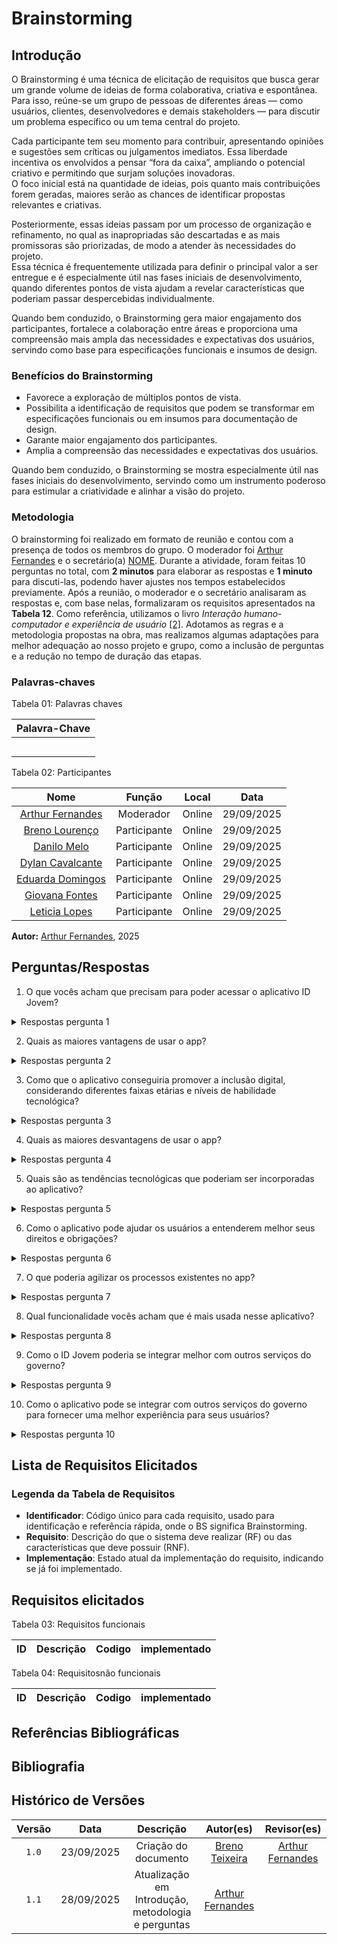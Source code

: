 # Brainstorming

## Introdução

O Brainstorming é uma técnica de elicitação de requisitos que busca gerar um grande volume de ideias de forma colaborativa, criativa e espontânea.  
Para isso, reúne-se um grupo de pessoas de diferentes áreas — como usuários, clientes, desenvolvedores e demais stakeholders — para discutir um problema específico ou um tema central do projeto.

Cada participante tem seu momento para contribuir, apresentando opiniões e sugestões sem críticas ou julgamentos imediatos. Essa liberdade incentiva os envolvidos a pensar “fora da caixa”, ampliando o potencial criativo e permitindo que surjam soluções inovadoras.  
O foco inicial está na quantidade de ideias, pois quanto mais contribuições forem geradas, maiores serão as chances de identificar propostas relevantes e criativas.

Posteriormente, essas ideias passam por um processo de organização e refinamento, no qual as inapropriadas são descartadas e as mais promissoras são priorizadas, de modo a atender às necessidades do projeto.  
Essa técnica é frequentemente utilizada para definir o principal valor a ser entregue e é especialmente útil nas fases iniciais de desenvolvimento, quando diferentes pontos de vista ajudam a revelar características que poderiam passar despercebidas individualmente.

Quando bem conduzido, o Brainstorming gera maior engajamento dos participantes, fortalece a colaboração entre áreas e proporciona uma compreensão mais ampla das necessidades e expectativas dos usuários, servindo como base para especificações funcionais e insumos de design.

### Benefícios do Brainstorming
- Favorece a exploração de múltiplos pontos de vista. 
- Possibilita a identificação de requisitos que podem se transformar em especificações funcionais ou em insumos para documentação de design.  
- Garante maior engajamento dos participantes.  
- Amplia a compreensão das necessidades e expectativas dos usuários.  

Quando bem conduzido, o Brainstorming se mostra especialmente útil nas fases iniciais do desenvolvimento, servindo como um instrumento poderoso para estimular a criatividade e alinhar a visão do projeto.


### Metodologia
O brainstorming foi realizado em formato de reunião e contou com a presença de todos os membros do grupo. O moderador foi [Arthur Fernandes](https://github.com/arthurfernandesj) e o secretário(a) [NOME](https://github.com/). Durante a atividade, foram feitas 10 perguntas no total, com **2 minutos** para elaborar as respostas e **1 minuto** para discuti-las, podendo haver ajustes nos tempos estabelecidos previamente. Após a reunião, o moderador e o secretário analisaram as respostas e, com base nelas, formalizaram os requisitos apresentados na **Tabela 12**. Como referência, utilizamos o livro *Interação humano-computador e experiência de usuário* <a id="TEC2" href="#RP2">[2]</a>. Adotamos as regras e a metodologia propostas na obra, mas realizamos algumas adaptações para melhor adequação ao nosso projeto e grupo, como a inclusão de perguntas e a redução no tempo de duração das etapas.


### Palavras-chaves

Tabela 01: Palavras chaves

|       Palavra-Chave        |
| :-------------------------: | 
|                               | 
|                               | 
|                               |
|                               |
|                               |



Tabela 02: Participantes

| Nome | Função | Local | Data |
|:-:|:-:|:-:|:-:|
| [Arthur Fernandes](https://github.com/arthurfernandesj) | Moderador | Online | 29/09/2025 |
| [Breno Lourenço](https://github.com/BrenoLTeixeira) | Participante | Online | 29/09/2025 |
| [Danilo Melo](https://github.com/EngDann) | Participante | Online | 29/09/2025 |
| [Dylan Cavalcante](https://github.com/dylancavalcante) | Participante | Online | 29/09/2025 |
| [Eduarda Domingos](https://github.com/eduardar0) | Participante | Online | 29/09/2025 |
| [Giovana Fontes](https://github.com/GiovanaFontesS) | Participante | Online | 29/09/2025 |
| [Leticia Lopes](https://github.com/leticialopes20) | Participante | Online | 29/09/2025 |

**Autor:** [Arthur Fernandes](https://github.com/arthurfernandesj), 2025

## Perguntas/Respostas

1) O que vocês acham que precisam para poder acessar o aplicativo ID Jovem?

<details>
   <summary>Respostas pergunta 1</summary>
   <table>
      <thead>
         <tr>
            <th>Respostas</th>
            <th>Participantes</th>
         </tr>
      </thead>
      <tbody>
         <tr>
            <td>1. </td>
            <td></td>
         </tr>
         <tr>
            <td>2. </td>
            <td></td>
         </tr>
         <tr>
            <td>3. </td>
            <td></td>
         </tr>
         <tr>
            <td>4. </td>
            <td></td>
         </tr>
         <tr>
            <td>5. </td>
            <td></td>
         </tr>
      </tbody>
   </table>
   <div style="text-align: center">
      <p><strong>Tabela 2 -</strong> Respostas da pergunta 1
      <p>Autor:  <a href="https://github.com/">Arthur Fernandes</a>, 2025.</p>
   </div>
</details>

2) Quais as maiores vantagens de usar o app?

<details>
   <summary>Respostas pergunta 2</summary>
   <table>
      <thead>
         <tr>
            <th>Respostas</th>
            <th>Participantes</th>
         </tr>
      </thead>
      <tbody>
         <tr><td>1. </td><td></td></tr>
         <tr><td>2. </td><td></td></tr>
         <tr><td>3. </td><td></td></tr>
         <tr><td>4. </td><td></td></tr>
         <tr><td>5. </td><td></td></tr>
      </tbody>
   </table>
   <div style="text-align: center">
      <p><strong>Tabela 3 -</strong> Respostas da pergunta 2
      <p>Autor:  <a href="https://github.com/">Arthur Fernandes</a>, 2025.</p>
   </div>
</details>

3) Como que o aplicativo conseguiria promover a inclusão digital, considerando diferentes faixas etárias e níveis de habilidade tecnológica?

<details>
   <summary>Respostas pergunta 3</summary>
   <table>
      <thead>
         <tr>
            <th>Respostas</th>
            <th>Participantes</th>
         </tr>
      </thead>
      <tbody>
         <tr><td>1. </td><td></td></tr>
         <tr><td>2. </td><td></td></tr>
         <tr><td>3. </td><td></td></tr>
         <tr><td>4. </td><td></td></tr>
         <tr><td>5. </td><td></td></tr>
      </tbody>
   </table>
   <div style="text-align: center">
      <p><strong>Tabela 4 -</strong> Respostas da pergunta 3
      <p>Autor:  <a href="https://github.com/">Arthur Fernandes</a>, 2025.</p>
   </div>
</details>

4) Quais as maiores desvantagens de usar o app?

<details>
   <summary>Respostas pergunta 4</summary>
   <table>
      <thead>
         <tr>
            <th>Respostas</th>
            <th>Participantes</th>
         </tr>
      </thead>
      <tbody>
         <tr><td>1. </td><td></td></tr>
         <tr><td>2. </td><td></td></tr>
         <tr><td>3. </td><td></td></tr>
         <tr><td>4. </td><td></td></tr>
         <tr><td>5. </td><td></td></tr>
      </tbody>
   </table>
   <div style="text-align: center">
      <p><strong>Tabela 5 -</strong> Respostas da pergunta 4
      <p>Autor:  <a href="https://github.com/">Arthur Fernandes</a>, 2025.</p>
   </div>
</details>

5) Quais são as tendências tecnológicas que poderiam ser incorporadas ao aplicativo?

<details>
   <summary>Respostas pergunta 5</summary>
   <table>
      <thead>
         <tr>
            <th>Respostas</th>
            <th>Participantes</th>
         </tr>
      </thead>
      <tbody>
         <tr><td>1. </td><td></td></tr>
         <tr><td>2. </td><td></td></tr>
         <tr><td>3. </td><td></td></tr>
         <tr><td>4. </td><td></td></tr>
         <tr><td>5. </td><td></td></tr>
      </tbody>
   </table>
   <div style="text-align: center">
      <p><strong>Tabela 6 -</strong> Respostas da pergunta 5
      <p>Autor:  <a href="https://github.com/">Arthur Fernandes</a>, 2025.</p>
   </div>
</details>

6) Como o aplicativo pode ajudar os usuários a entenderem melhor seus direitos e obrigações?

<details>
   <summary>Respostas pergunta 6</summary>
   <table>
      <thead>
         <tr>
            <th>Respostas</th>
            <th>Participantes</th>
         </tr>
      </thead>
      <tbody>
         <tr><td>1. </td><td></td></tr>
         <tr><td>2. </td><td></td></tr>
         <tr><td>3. </td><td></td></tr>
         <tr><td>4. </td><td></td></tr>
         <tr><td>5. </td><td></td></tr>
      </tbody>
   </table>
   <div style="text-align: center">
      <p><strong>Tabela 7 -</strong> Respostas da pergunta 6
      <p>Autor:  <a href="https://github.com/">Arthur Fernandes</a>, 2025.</p>
   </div>
</details>

7) O que poderia agilizar os processos existentes no app?

<details>
   <summary>Respostas pergunta 7</summary>
   <table>
      <thead>
         <tr>
            <th>Respostas</th>
            <th>Participantes</th>
         </tr>
      </thead>
      <tbody>
         <tr><td>1. </td><td></td></tr>
         <tr><td>2. </td><td></td></tr>
         <tr><td>3. </td><td></td></tr>
         <tr><td>4. </td><td></td></tr>
         <tr><td>5. </td><td></td></tr>
      </tbody>
   </table>
   <div style="text-align: center">
      <p><strong>Tabela 8 -</strong> Respostas da pergunta 7
      <p>Autor:  <a href="https://github.com/">Arthur Fernandes</a>, 2025.</p>
   </div>
</details>

8) Qual funcionalidade vocês acham que é mais usada nesse aplicativo?

<details>
   <summary>Respostas pergunta 8</summary>
   <table>
      <thead>
         <tr>
            <th>Respostas</th>
            <th>Participantes</th>
         </tr>
      </thead>
      <tbody>
         <tr><td>1. </td><td></td></tr>
         <tr><td>2. </td><td></td></tr>
         <tr><td>3. </td><td></td></tr>
         <tr><td>4. </td><td></td></tr>
         <tr><td>5. </td><td></td></tr>
      </tbody>
   </table>
   <div style="text-align: center">
      <p><strong>Tabela 9 -</strong> Respostas da pergunta 8
      <p>Autor:  <a href="https://github.com/">Arthur Fernandes</a>, 2025.</p>
   </div>
</details>

9) Como o ID Jovem poderia se integrar melhor com outros serviços do governo?

<details>
   <summary>Respostas pergunta 9</summary>
   <table>
      <thead>
         <tr>
            <th>Respostas</th>
            <th>Participantes</th>
         </tr>
      </thead>
      <tbody>
           <tr>
            <td>1. </td>
            <td></td>
         </tr>
         <tr>
            <td>2. </td>
            <td></td>
         </tr>
         <tr>
            <td>3. </td>
            <td></td>
         </tr>
         <tr>
            <td>4. </td>
            <td></td>
         </tr>
         <tr>
            <td>5. </td>
            <td></td>
         </tr>
      </tbody>
   </table>
<center>
   <div style="text-align: center">
      <p><strong>Tabela 10 -</strong> Respostas da pergunta 9 <div style="text-align: center">
<p> Autor:  <a href="https://github.com/">Arthur Fernandes</a>, 2025.</p>
</div></p>
   </div>
</details>

10) Como o aplicativo pode se integrar com outros serviços do governo para fornecer uma melhor experiência para seus usuários?

<details>
   <summary>Respostas pergunta 10</summary>
   <table>
      <thead>
         <tr>
            <th>Respostas</th>
            <th>Participantes</th>
         </tr>
      </thead>
      <tbody>
           <tr>
            <td>1. </td>
            <td></td>
         </tr>
         <tr>
            <td>2. </td>
            <td></td>
         </tr>
         <tr>
            <td>3. </td>
            <td></td>
         </tr>
         <tr>
            <td>4. </td>
            <td></td>
         </tr>
         <tr>
            <td>5. </td>
            <td></td>
         </tr>
      </tbody>
   </table>
<center>
   <div style="text-align: center">
      <p><strong>Tabela 11 -</strong> Respostas da pergunta 10 <div style="text-align: center">
<p> Autor:  <a href="https://github.com/">Arthur Fernandes</a>, 2025.</p>
</div></p>
   </div>
</details>

## Lista de Requisitos Elicitados

### Legenda da Tabela de Requisitos

- **Identificador**: Código único para cada requisito, usado para identificação e referência rápida, onde o BS significa Brainstorming.
- **Requisito**: Descrição do que o sistema deve realizar (RF) ou das características que deve possuir (RNF).
- **Implementação**: Estado atual da implementação do requisito, indicando se já foi implementado.




## Requisitos elicitados

Tabela 03: Requisitos funcionais

| ID |      Descrição       |                        Codigo             |            implementado                       |
| :----: | :--------: | :------------------: | :-----------------------------------------------------: |

Tabela 04: Requisitosnão funcionais

| ID |      Descrição       |                        Codigo             |            implementado                       |
| :----: | :--------: | :------------------: | :-----------------------------------------------------: |



## Referências Bibliográficas



## Bibliografia 


## Histórico de Versões

| Versão |    Data    |      Descrição       |                        Autor(es)                        |                       Revisor(es)                       |
| :----: | :--------: | :------------------: | :-----------------------------------------------------: | :-----------------------------------------------------: |
| `1.0`  | 23/09/2025 | Criação do documento | [Breno Teixeira](https://github.com/BrenoLTeixeira) | [Arthur Fernandes](https://github.com/arthurfernandesj) |
| `1.1`  | 28/09/2025 | Atualização em Introdução, metodologia e perguntas  | [Arthur Fernandes](https://github.com/arthurfernandesj) | [](https://github.com/) |
